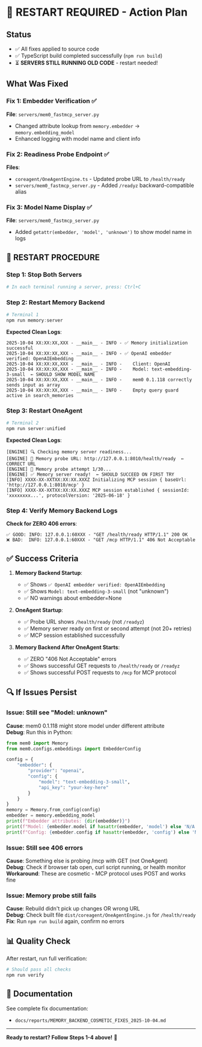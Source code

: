 ﻿# 🚨 RESTART REQUIRED - Action Plan

## Status

- ✅ All fixes applied to source code
- ✅ TypeScript build completed successfully (`npm run build`)
- ⏳ **SERVERS STILL RUNNING OLD CODE** - restart needed!

## What Was Fixed

### Fix 1: Embedder Verification ✅

**File**: `servers/mem0_fastmcp_server.py`

- Changed attribute lookup from `memory.embedder` → `memory.embedding_model`
- Enhanced logging with model name and client info

### Fix 2: Readiness Probe Endpoint ✅

**Files**:

- `coreagent/OneAgentEngine.ts` - Updated probe URL to `/health/ready`
- `servers/mem0_fastmcp_server.py` - Added `/readyz` backward-compatible alias

### Fix 3: Model Name Display ✅

**File**: `servers/mem0_fastmcp_server.py`

- Added `getattr(embedder, 'model', 'unknown')` to show model name in logs

## 🎯 RESTART PROCEDURE

### Step 1: Stop Both Servers

```powershell
# In each terminal running a server, press: Ctrl+C
```

### Step 2: Restart Memory Backend

```powershell
# Terminal 1
npm run memory:server
```

**Expected Clean Logs**:

```
2025-10-04 XX:XX:XX,XXX - __main__ - INFO - ✅ Memory initialization successful
2025-10-04 XX:XX:XX,XXX - __main__ - INFO - ✅ OpenAI embedder verified: OpenAIEmbedding
2025-10-04 XX:XX:XX,XXX - __main__ - INFO -    Client: OpenAI
2025-10-04 XX:XX:XX,XXX - __main__ - INFO -    Model: text-embedding-3-small  ← SHOULD SHOW MODEL NAME
2025-10-04 XX:XX:XX,XXX - __main__ - INFO -    mem0 0.1.118 correctly sends input as array
2025-10-04 XX:XX:XX,XXX - __main__ - INFO -    Empty query guard active in search_memories
```

### Step 3: Restart OneAgent

```powershell
# Terminal 2
npm run server:unified
```

**Expected Clean Logs**:

```
[ENGINE] 🔍 Checking memory server readiness...
[ENGINE] 📡 Memory probe URL: http://127.0.0.1:8010/health/ready  ← CORRECT URL
[ENGINE] 🔄 Memory probe attempt 1/30...
[ENGINE] ✅ Memory server ready!  ← SHOULD SUCCEED ON FIRST TRY
[INFO] XXXX-XX-XXTXX:XX:XX.XXXZ Initializing MCP session { baseUrl: 'http://127.0.0.1:8010/mcp' }
[INFO] XXXX-XX-XXTXX:XX:XX.XXXZ MCP session established { sessionId: 'xxxxxxxx...', protocolVersion: '2025-06-18' }
```

### Step 4: Verify Memory Backend Logs

**Check for ZERO 406 errors**:

```
✅ GOOD: INFO: 127.0.0.1:60XXX - "GET /health/ready HTTP/1.1" 200 OK
❌ BAD:  INFO: 127.0.0.1:60XXX - "GET /mcp HTTP/1.1" 406 Not Acceptable
```

## ✅ Success Criteria

1. **Memory Backend Startup**:
   - ✅ Shows `✅ OpenAI embedder verified: OpenAIEmbedding`
   - ✅ Shows `Model: text-embedding-3-small` (not "unknown")
   - ✅ NO warnings about embedder=None

2. **OneAgent Startup**:
   - ✅ Probe URL shows `/health/ready` (not `/readyz`)
   - ✅ Memory server ready on first or second attempt (not 20+ retries)
   - ✅ MCP session established successfully

3. **Memory Backend After OneAgent Starts**:
   - ✅ ZERO "406 Not Acceptable" errors
   - ✅ Shows successful GET requests to `/health/ready` or `/readyz`
   - ✅ Shows successful POST requests to `/mcp` for MCP protocol

## 🔍 If Issues Persist

### Issue: Still see "Model: unknown"

**Cause**: mem0 0.1.118 might store model under different attribute  
**Debug**: Run this in Python:

```python
from mem0 import Memory
from mem0.configs.embeddings import EmbedderConfig

config = {
    "embedder": {
        "provider": "openai",
        "config": {
            "model": "text-embedding-3-small",
            "api_key": "your-key-here"
        }
    }
}
memory = Memory.from_config(config)
embedder = memory.embedding_model
print(f"Embedder attributes: {dir(embedder)}")
print(f"Model: {embedder.model if hasattr(embedder, 'model') else 'N/A'}")
print(f"Config: {embedder.config if hasattr(embedder, 'config') else 'N/A'}")
```

### Issue: Still see 406 errors

**Cause**: Something else is probing /mcp with GET (not OneAgent)  
**Debug**: Check if browser tab open, curl script running, or health monitor  
**Workaround**: These are cosmetic - MCP protocol uses POST and works fine

### Issue: Memory probe still fails

**Cause**: Rebuild didn't pick up changes OR wrong URL  
**Debug**: Check built file `dist/coreagent/OneAgentEngine.js` for `/health/ready`  
**Fix**: Run `npm run build` again, confirm no errors

## 📊 Quality Check

After restart, run full verification:

```powershell
# Should pass all checks
npm run verify
```

## 📝 Documentation

See complete fix documentation:

- `docs/reports/MEMORY_BACKEND_COSMETIC_FIXES_2025-10-04.md`

---

**Ready to restart? Follow Steps 1-4 above!** 🚀
